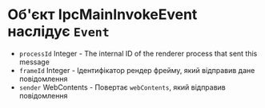 # Об'єкт IpcMainInvokeEvent наслідує `Event`

* `processId` Integer - The internal ID of the renderer process that sent this message
* `frameId` Integer - Ідентифікатор рендер фрейму, який відправив дане повідомлення
* `sender` WebContents - Повертає `webContents`, який відправив повідомлення
